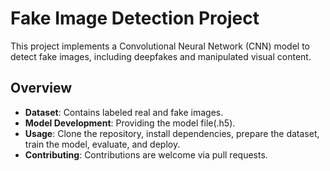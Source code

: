 # Fake Image Detection Project

This project implements a Convolutional Neural Network (CNN) model to detect fake images, including deepfakes and manipulated visual content.

## Overview

- **Dataset**: Contains labeled real and fake images.
- **Model Development**: Providing the model file(.h5).
- **Usage**: Clone the repository, install dependencies, prepare the dataset, train the model, evaluate, and deploy.
- **Contributing**: Contributions are welcome via pull requests.
